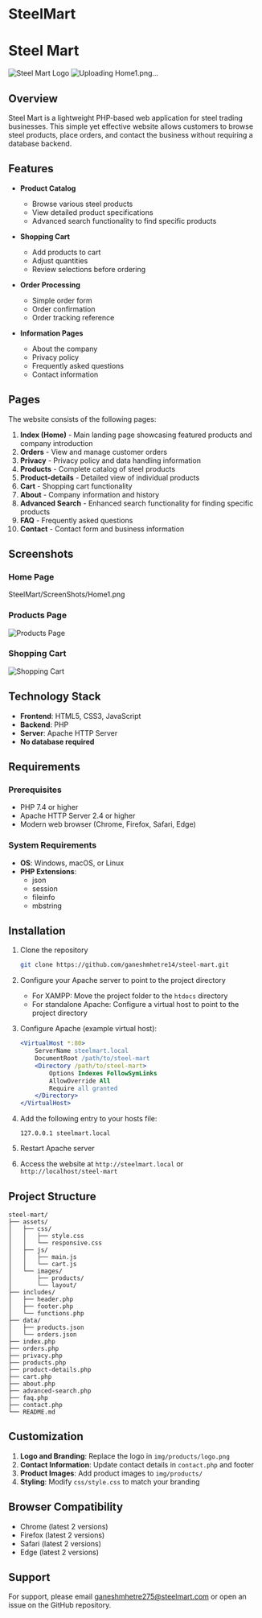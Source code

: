 # SteelMart

# Steel Mart

![Steel Mart Logo](/api/placeholder/800/200)
![Uploading Home1.png…]()

## Overview

Steel Mart is a lightweight PHP-based web application for steel trading businesses. This simple yet effective website allows customers to browse steel products, place orders, and contact the business without requiring a database backend.

## Features

- **Product Catalog**
  - Browse various steel products
  - View detailed product specifications
  - Advanced search functionality to find specific products

- **Shopping Cart**
  - Add products to cart
  - Adjust quantities
  - Review selections before ordering

- **Order Processing**
  - Simple order form
  - Order confirmation
  - Order tracking reference

- **Information Pages**
  - About the company
  - Privacy policy
  - Frequently asked questions
  - Contact information

## Pages

The website consists of the following pages:

1. **Index (Home)** - Main landing page showcasing featured products and company introduction
2. **Orders** - View and manage customer orders
3. **Privacy** - Privacy policy and data handling information
4. **Products** - Complete catalog of steel products
5. **Product-details** - Detailed view of individual products
6. **Cart** - Shopping cart functionality
7. **About** - Company information and history
8. **Advanced Search** - Enhanced search functionality for finding specific products
9. **FAQ** - Frequently asked questions
10. **Contact** - Contact form and business information

## Screenshots

### Home Page
SteelMart/ScreenShots/Home1.png
### Products Page
![Products Page](/api/placeholder/800/450)

### Shopping Cart
![Shopping Cart](/api/placeholder/800/450)

## Technology Stack

- **Frontend**: HTML5, CSS3, JavaScript
- **Backend**: PHP
- **Server**: Apache HTTP Server
- **No database required**

## Requirements

### Prerequisites
- PHP 7.4 or higher
- Apache HTTP Server 2.4 or higher
- Modern web browser (Chrome, Firefox, Safari, Edge)

### System Requirements
- **OS**: Windows, macOS, or Linux
- **PHP Extensions**: 
  - json
  - session
  - fileinfo
  - mbstring

## Installation

1. Clone the repository
   ```bash
   git clone https://github.com/ganeshmhetre14/steel-mart.git
   ```

2. Configure your Apache server to point to the project directory
   - For XAMPP: Move the project folder to the `htdocs` directory
   - For standalone Apache: Configure a virtual host to point to the project directory

3. Configure Apache (example virtual host):
   ```apache
   <VirtualHost *:80>
       ServerName steelmart.local
       DocumentRoot /path/to/steel-mart
       <Directory /path/to/steel-mart>
           Options Indexes FollowSymLinks
           AllowOverride All
           Require all granted
       </Directory>
   </VirtualHost>
   ```

4. Add the following entry to your hosts file:
   ```
   127.0.0.1 steelmart.local
   ```

5. Restart Apache server

6. Access the website at `http://steelmart.local` or `http://localhost/steel-mart`

## Project Structure

```
steel-mart/
├── assets/
│   ├── css/
│   │   ├── style.css
│   │   └── responsive.css
│   ├── js/
│   │   ├── main.js
│   │   └── cart.js
│   └── images/
│       ├── products/
│       └── layout/
├── includes/
│   ├── header.php
│   ├── footer.php
│   └── functions.php
├── data/
│   ├── products.json
│   └── orders.json
├── index.php
├── orders.php
├── privacy.php
├── products.php
├── product-details.php
├── cart.php
├── about.php
├── advanced-search.php
├── faq.php
├── contact.php
└── README.md
```


## Customization

1. **Logo and Branding**: Replace the logo in `img/products/logo.png`
2. **Contact Information**: Update contact details in `contact.php` and footer
3. **Product Images**: Add product images to `img/products/`
4. **Styling**: Modify `css/style.css` to match your branding


## Browser Compatibility

- Chrome (latest 2 versions)
- Firefox (latest 2 versions)
- Safari (latest 2 versions)
- Edge (latest 2 versions)



## Support

For support, please email ganeshmhetre275@steelmart.com or open an issue on the GitHub repository.
